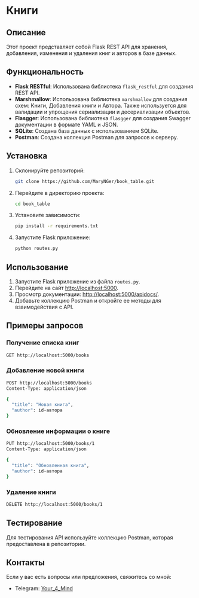 # Книги

## Описание

Этот проект представляет собой Flask REST API для хранения, добавления, изменения и удаления книг и авторов в базе данных.

## Функциональность

- **Flask RESTful**: Использована библиотека `flask_restful` для создания REST API.
- **Marshmallow**: Использована библиотека `marshmallow` для создания схем: Книги, Добавления книги и Автора. Также используется для валидации и упрощения сериализации и десериализации объектов.
- **Flasgger**: Использована библиотека `flasgger` для создания Swagger документации в формате YAML и JSON.
- **SQLite**: Создана база данных с использованием SQLite.
- **Postman**: Создана коллекция Postman для запросов к серверу.

## Установка

1. Склонируйте репозиторий:
   ```bash
   git clone https://github.com/MaryNGer/book_table.git
   ```
2. Перейдите в директорию проекта:
   ```bash
   cd book_table
   ```
3. Установите зависимости:
   ```bash
   pip install -r requirements.txt
   ```
4. Запустите Flask приложение:
   ```bash
   python routes.py
   ```

## Использование

1. Запустите Flask приложение из файла `routes.py`.
2. Перейдите на сайт [http://localhost:5000](http://localhost:5000).
3. Просмотр документации: [http://localhost:5000/apidocs/](http://localhost:5000/apidocs/).
4. Добавьте коллекцию Postman и откройте ее методы для взаимодействия с API.

## Примеры запросов

### Получение списка книг

```bash
GET http://localhost:5000/books
```

### Добавление новой книги

```bash
POST http://localhost:5000/books
Content-Type: application/json

{
  "title": "Новая книга",
  "author": id-автора
}
```

### Обновление информации о книге

```bash
PUT http://localhost:5000/books/1
Content-Type: application/json

{
  "title": "Обновленная книга",
  "author": id-автора
}
```

### Удаление книги

```bash
DELETE http://localhost:5000/books/1
```

## Тестирование

Для тестирования API используйте коллекцию Postman, которая предоставлена в репозитории.


## Контакты

Если у вас есть вопросы или предложения, свяжитесь со мной:

- Telegram: [Your_4_Mind](https://t.me/Your_4_Mind)

